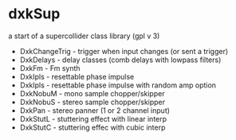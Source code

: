 # dxkSup
a start of a supercollider class library (gpl v 3)

- DxkChangeTrig - trigger when input changes (or sent a trigger)
- DxkDelays - delay classes (comb delays with lowpass filters)
- DxkFm - Fm synth
- DxkIpls - resettable phase impulse
- DxkIpls - resettable phase impulse with random amp option
- DxkNobuM - mono sample chopper/skipper
- DxkNobuS - stereo sample chopper/skipper
- DxkPan - stereo panner (1 or 2 channel input)
- DxkStutL - stuttering effect with linear interp
- DxkStutC - stuttering effec with cubic interp

